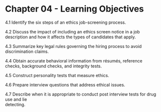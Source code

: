 # Chapter 04 - Learning Objectives

4.1 Identify the six steps of an ethics job-screening process.

4.2 Discuss the impact of including an ethics screen notice in a job description and how it affects the types of candidates that apply.

4.3 Summarize key legal rules governing the hiring process to avoid discrimination claims.

4.4 Obtain accurate behavioral information from résumés, reference checks, background checks, and integrity tests.

4.5 Construct personality tests that measure ethics.

4.6 Prepare interview questions that address ethical issues.

4.7 Describe when it is appropriate to conduct post interview tests for drug use and lie  
detecting.
